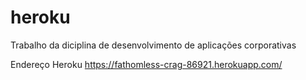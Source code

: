 # heroku
Trabalho  da  diciplina de  desenvolvimento de aplicações  corporativas

Endereço Heroku https://fathomless-crag-86921.herokuapp.com/
